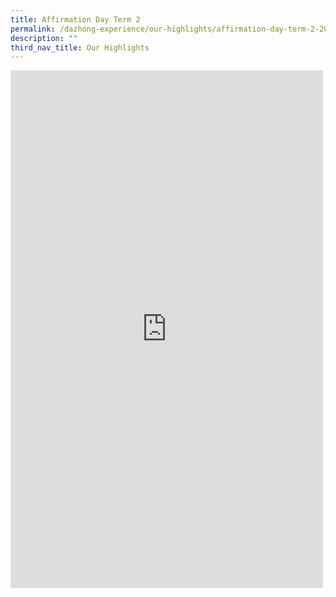 ```yaml
---
title: Affirmation Day Term 2
permalink: /dazhong-experience/our-highlights/affirmation-day-term-2-2023/
description: ""
third_nav_title: Our Highlights
---
```

<iframe allow="autoplay; clipboard-write; encrypted-media; picture-in-picture; web-share" allowfullscreen="true" frameborder="0" scrolling="no" style="border:none;overflow:hidden" height="828" width="500" src="https://www.facebook.com/plugins/post.php?href=https%3A%2F%2Fwww.facebook.com%2Fdzpsofficial%2Fposts%2Fpfbid07iASMVMaLrVxB38BzPC41iwKAmprk3Nc3XcD7mBMrEAbGRjJSePh1iWtWsR2FewEl&amp;show_text=true&amp;width=500"></iframe>